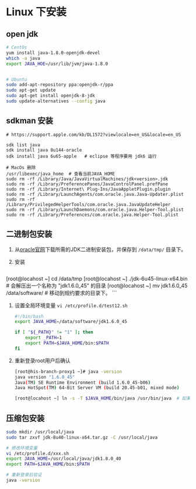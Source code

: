 # Linux 下安装

## open jdk

```bash
# CentOs
yum install java-1.8.0-openjdk-devel
which -a java
export JAVA_HOE=/usr/lib/jvm/java-1.8.0


# Ubuntu
sudo add-apt-repository ppa:openjdk-r/ppa
sudo apt-get update 
sudo apt-get install openjdk-8-jdk
sudo update-alternatives --config java
```

## sdkman 安装

```
# https://support.apple.com/kb/DL1572?viewlocale=en_US&locale=en_US

sdk list java
sdk install java 8u144-oracle
sdk install java 6u65-apple   # eclipse 等程序要用 jdk6 运行

# MacOs 删除
/usr/libexec/java_home  # 查看当前JAVA_HOME
sudo rm -rf /Library/Java/JavaVirtualMachines/jdk<version>.jdk
sudo rm -rf /Library/PreferencePanes/JavaControlPanel.prefPane
sudo rm -rf /Library/Internet\ Plug-Ins/JavaAppletPlugin.plugin
sudo rm -rf /Library/LaunchAgents/com.oracle.java.Java-Updater.plist
sudo rm -rf /Library/PrivilegedHelperTools/com.oracle.java.JavaUpdateHelper
sudo rm -rf /Library/LaunchDaemons/com.oracle.java.Helper-Tool.plist
sudo rm -rf /Library/Preferences/com.oracle.java.Helper-Tool.plist

```

## 二进制包安装

1. 从[oracle官网](http://www.oracle.com/technetwork/java/javase/downloads/index.html)下载所需的JDK二进制安装包，并保存到 `/data/tmp/` 目录下。
1. 安装

    ```bash
[root@locahost ~] cd /data/tmp
[root@locahost ~] ./jdk-6u45-linux-x64.bin                      # 会解压出一个名称为 "jdk1.6.0_45" 的目录
[root@locahost ~] mv jdk1.6.0_45 /data/software/           # 移动到规约要求的目录下。
    ```
1. 设置全局环境变量 `vi /etc/profile.d/test12.sh`

    ```bash
    #!/bin/bash
    export JAVA_HOME=/data/software/jdk1.6.0_45

    if [ "${_PATH}" != "1" ]; then
        export _PATH=1
        export PATH=$JAVA_HOME/bin:$PATH
    fi
    ```
1. 重新登录root用户后确认

    ```bash
    [root@his-branch-proxy1 ~]# java -version
    java version "1.6.0_45"
    Java(TM) SE Runtime Environment (build 1.6.0_45-b06)
    Java HotSpot(TM) 64-Bit Server VM (build 20.45-b01, mixed mode)

    [root@locahost ~] ln -s -T $JAVA_HOME/bin/java /usr/bin/java  # 如果是用RPM的bin包安装的，则跳过此步骤。
    ```

## 压缩包安装



```bash
sudo mkdir /usr/local/java
sudo tar zxvf jdk-8u40-linux-x64.tar.gz -C /usr/local/java

# 修改环境变量
vi /etc/profile.d/xxx.sh
export JAVA_HOME=/usr/local/java/jdk1.8.0_40
export PATH=$JAVA_HOME/bin:$PATH

# 重新登录后验证
java -version
```

